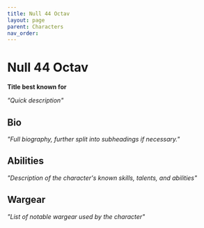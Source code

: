 ```yaml
---
title: Null 44 Octav
layout: page
parent: Characters
nav_order: 
---
```

# Null 44 Octav
**Title best known for**  

*"Quick description"*

## Bio
*"Full biography, further split into subheadings if necessary."*

## Abilities
*"Description of the character's known skills, talents, and abilities"*

## Wargear
*"List of notable wargear used by the character"*